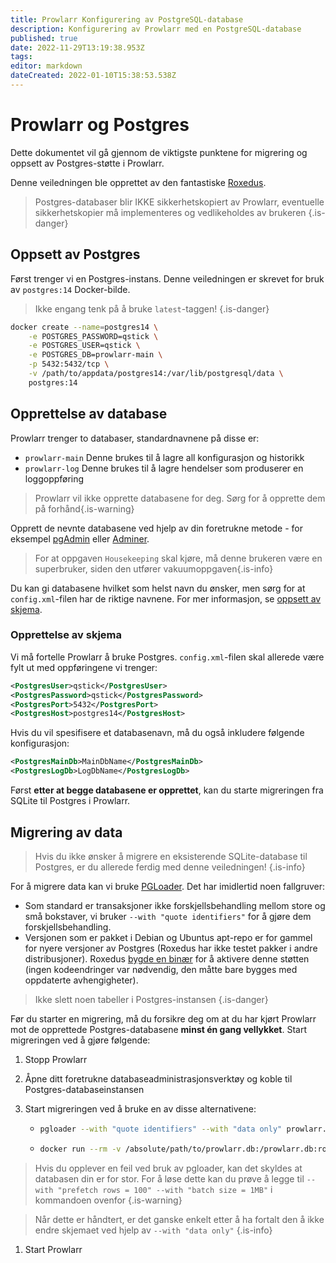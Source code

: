 ```yaml
---
title: Prowlarr Konfigurering av PostgreSQL-database
description: Konfigurering av Prowlarr med en PostgreSQL-database
published: true
date: 2022-11-29T13:19:38.953Z
tags: 
editor: markdown
dateCreated: 2022-01-10T15:38:53.538Z
---
```


# Prowlarr og Postgres

Dette dokumentet vil gå gjennom de viktigste punktene for migrering og oppsett av Postgres-støtte i Prowlarr.

Denne veiledningen ble opprettet av den fantastiske [Roxedus](https://github.com/Roxedus).

> Postgres-databaser blir IKKE sikkerhetskopiert av Prowlarr, eventuelle sikkerhetskopier må implementeres og vedlikeholdes av brukeren
{.is-danger}

## Oppsett av Postgres

Først trenger vi en Postgres-instans. Denne veiledningen er skrevet for bruk av `postgres:14` Docker-bilde.

> Ikke engang tenk på å bruke `latest`-taggen! {.is-danger}

```bash
docker create --name=postgres14 \
    -e POSTGRES_PASSWORD=qstick \
    -e POSTGRES_USER=qstick \
    -e POSTGRES_DB=prowlarr-main \
    -p 5432:5432/tcp \
    -v /path/to/appdata/postgres14:/var/lib/postgresql/data \
    postgres:14
```

## Opprettelse av database

Prowlarr trenger to databaser, standardnavnene på disse er:

- `prowlarr-main`   Denne brukes til å lagre all konfigurasjon og historikk
- `prowlarr-log`    Denne brukes til å lagre hendelser som produserer en loggoppføring

> Prowlarr vil ikke opprette databasene for deg. Sørg for å opprette dem på forhånd{.is-warning}

Opprett de nevnte databasene ved hjelp av din foretrukne metode - for eksempel [pgAdmin](https://www.pgadmin.org/) eller [Adminer](https://www.adminer.org/).

> For at oppgaven `Housekeeping` skal kjøre, må denne brukeren være en superbruker, siden den utfører vakuumoppgaven{.is-info}

Du kan gi databasene hvilket som helst navn du ønsker, men sørg for at `config.xml`-filen har de riktige navnene. For mer informasjon, se [oppsett av skjema](/prowlarr/postgres-setup#schema-creation).

### Opprettelse av skjema

Vi må fortelle Prowlarr å bruke Postgres. `config.xml`-filen skal allerede være fylt ut med oppføringene vi trenger:

```xml
<PostgresUser>qstick</PostgresUser>
<PostgresPassword>qstick</PostgresPassword>
<PostgresPort>5432</PostgresPort>
<PostgresHost>postgres14</PostgresHost>
```

Hvis du vil spesifisere et databasenavn, må du også inkludere følgende konfigurasjon:

```xml
<PostgresMainDb>MainDbName</PostgresMainDb>
<PostgresLogDb>LogDbName</PostgresLogDb>
```

Først **etter at begge databasene er opprettet**, kan du starte migreringen fra SQLite til Postgres i Prowlarr.

## Migrering av data

> Hvis du ikke ønsker å migrere en eksisterende SQLite-database til Postgres, er du allerede ferdig med denne veiledningen! {.is-info}

For å migrere data kan vi bruke [PGLoader](https://github.com/dimitri/pgloader). Det har imidlertid noen fallgruver:

- Som standard er transaksjoner ikke forskjellsbehandling mellom store og små bokstaver, vi bruker `--with "quote identifiers"` for å gjøre dem forskjellsbehandling.
- Versjonen som er pakket i Debian og Ubuntus apt-repo er for gammel for nyere versjoner av Postgres (Roxedus har ikke testet pakker i andre distribusjoner).
  Roxedus [bygde en binær](https://github.com/Roxedus/Pgloader-bin) for å aktivere denne støtten (ingen kodeendringer var nødvendig, den måtte bare bygges med oppdaterte avhengigheter).

> Ikke slett noen tabeller i Postgres-instansen {.is-danger}

Før du starter en migrering, må du forsikre deg om at du har kjørt Prowlarr mot de opprettede Postgres-databasene **minst én gang vellykket**. Start migreringen ved å gjøre følgende:

1. Stopp Prowlarr
1. Åpne ditt foretrukne databaseadministrasjonsverktøy og koble til Postgres-databaseinstansen
1. Start migreringen ved å bruke en av disse alternativene:

    - ```bash
      pgloader --with "quote identifiers" --with "data only" prowlarr.db 'postgresql://qstick:qstick@localhost/prowlarr-main'
      ```

    - ```bash
      docker run --rm -v /absolute/path/to/prowlarr.db:/prowlarr.db:ro --network=host ghcr.io/roxedus/pgloader --with "quote identifiers" --with "data only" /prowlarr.db "postgresql://qstick:qstick@localhost/prowlarr-main"
      ```

  > Hvis du opplever en feil ved bruk av pgloader, kan det skyldes at databasen din er for stor. For å løse dette kan du prøve å legge til `--with "prefetch rows = 100" --with "batch size = 1MB"` i kommandoen ovenfor
  {.is-warning}

  > Når dette er håndtert, er det ganske enkelt etter å ha fortalt den å ikke endre skjemaet ved hjelp av `--with "data only"`
  {.is-info}

1. Start Prowlarr